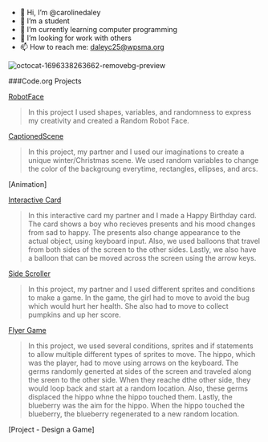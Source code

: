 - 🔭 Hi, I’m @carolinedaley
- 🌱 I’m a student
- 👯 I’m currently learning computer programming
- 🤔 I’m looking for work with others
- 📫 How to reach me: daleyc25@wpsma.org

![octocat-1696338263662-removebg-preview](https://github.com/carolinedaley/CarolineDaley/assets/146843363/1f4b5942-7bb3-441a-a4da-567d3ba5da1d)

###Code.org Projects

[RobotFace](https://CarolineDaley.github.io/RobotFace/)
>In this project I used shapes, variables, and randomness to express my creativity and created a Random Robot Face. 

[CaptionedScene](https://studio.code.org/projects/gamelab/SrEECsy168MHkuKZjo2IrUDnHRigl40-JI9niJ2Os5g)
>In this project, my partner and I used our imaginations to create a unique winter/Christmas scene. We used random variables to change the color of the backgroung everytime, rectangles, ellipses, and arcs. 

[Animation]
>

[Interactive Card](https://studio.code.org/projects/gamelab/Vo0KUX6q_fi51u6RBtnpXRGNUtospT9MC54LAFhna8U/)
> In this interactive card my partner and I made a Happy Birthday card. The card shows a boy who recieves presents and his mood changes from sad to happy. The presents also change appearance to the actual object, using keyboard input. Also, we used balloons that travel from both sides of the screen to the other sides. Lastly, we also have a balloon that can be moved across the screen using the arrow keys. 

[Side Scroller](https://studio.code.org/projects/gamelab/tVX6-0qUsbbSR49L7kSqQdGy75UyIxLbfMXXPpQDsk4)
> In this project, my partner and I used different sprites and conditions to make a game. In the game, the girl had to move to avoid the bug which would hurt her health. She also had to move to collect pumpkins and up her score. 

[Flyer Game](https://studio.code.org/projects/gamelab/aZghPkpIay0TdICeS4BrRlH0bkFplv83uDNrcx3u-yY)
> In this project, we used several conditions, sprites and if statements to allow multiple different types of sprites to move. The hippo, which was the player, had to move using arrows on the keyboard. The germs randomly generted at sides of the screen and traveled along the sreen to the other side. When they reache dthe other side, they would loop back and start at a random location. Also, these germs displaced the hippo whne the hippo touched them. Lastly, the blueberry was the aim for the hippo. When the hippo touched the blueberry, the blueberry regenerated to a new random location. 

[Project - Design a Game]
>




